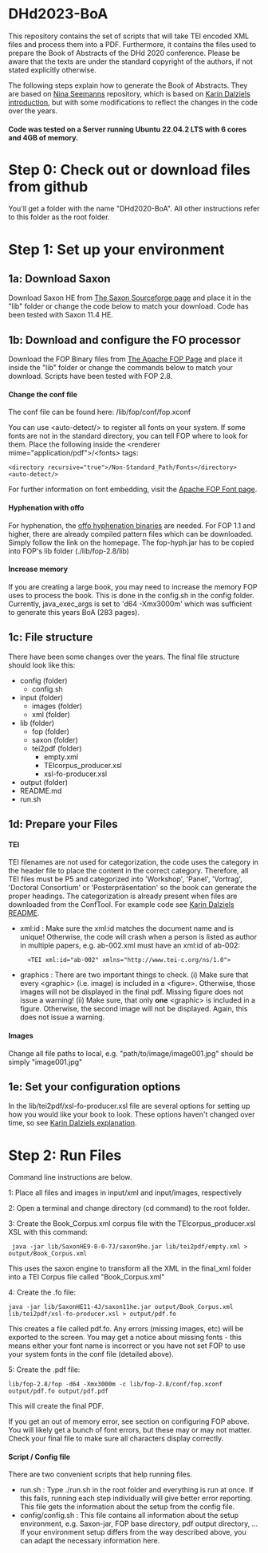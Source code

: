 # DHd2023-BoA
This repository contains the set of scripts that will take TEI encoded XML files and process them into a PDF. Furthermore, it contains the files used to prepare the Book of Abstracts of the DHd 2020 conference. Please be aware that the texts are under the standard copyright of the authors, if not stated explicitly otherwise.

The following steps explain how to generate the Book of Abstracts. They are based on [Nina Seemanns](https://github.com/NinaSeemann/DHd2020-BoA) repository, which is based on [Karin Dalziels introduction](https://github.com/karindalziel/TEI-to-PDF), but with some modifications to reflect the changes in the code over the years.

#### Code was tested on a Server running Ubuntu 22.04.2 LTS with 6 cores and 4GB of memory.

Step 0: Check out or download files from github
===============================================

You'll get a folder with the name "DHd2020-BoA". All other
instructions refer to this folder as the root folder.

Step 1: Set up your environment
=======================

1a: Download Saxon
-------------------------

Download Saxon HE from
[The Saxon Sourceforge page](http://saxon.sourceforge.net/) and place
it in the "lib" folder or change the code below to match your download. Code has been tested with Saxon 11.4 HE. 

1b: Download and configure the FO processor
----------------------------------------

Download the FOP Binary files from
[The Apache FOP Page](http://xmlgraphics.apache.org/fop/) and place it
inside the "lib" folder or change the commands below to match your download. Scripts have been tested with FOP 2.8.

#### Change the conf file

The conf file can be found here:  /lib/fop/conf/fop.xconf

You can use &lt;auto-detect/&gt; to register all fonts on your system. If
some fonts are not in the standard directory, you can tell FOP where
to look for them. Place the following inside the &lt;renderer
mime="application/pdf">/&lt;fonts> tags:

	<directory recursive="true">/Non-Standard_Path/Fonts</directory>
	<auto-detect/>

For further information on font embedding, visit the
[ Apache FOP Font page](https://xmlgraphics.apache.org/fop/2.0/fonts.html).

#### Hyphenation with offo

For hyphenation, the [offo hyphenation binaries](http://offo.sourceforge.net/index.html) are needed. 
For FOP 1.1 and higher, there are already compiled pattern files which can be downloaded. Simply follow the link on the homepage.
The fop-hyph.jar has to be copied into FOP's lib folder (./lib/fop-2.8/lib)

#### Increase memory

If you are creating a large book, you may need to increase the memory
FOP uses to process the book. This is done in the config.sh in the
config folder. Currently, java_exec_args is set to 'd64 -Xmx3000m'
which was sufficient to generate this years BoA (283 pages). 

1c: File structure
--------------------

There have been some changes over the years. The final file structure should look like this:

* config (folder)
  * config.sh
* input (folder)
  * images (folder)
  * xml (folder)
* lib (folder)
  * fop (folder)
  * saxon (folder)
  * tei2pdf (folder)
	* empty.xml
	* TEIcorpus_producer.xsl
	* xsl-fo-producer.xsl
* output (folder)
* README.md
* run.sh

1d: Prepare your Files
--------------------------

#### TEI

TEI filenames are not used for categorization, the code uses the category in the header file to place the content in the correct category.
Therefore, all TEI files must be P5 and categorized into 'Workshop', 'Panel',
'Vortrag', 'Doctoral Consortium' or 'Posterpräsentation' so the book
can generate the proper headings. The categorization is already present when
files are downloaded from the ConfTool. For example code see [Karin Dalziels README](https://github.com/karindalziel/TEI-to-PDF).

* xml:id : Make sure the xml:id matches the document name and is
unique! Otherwise, the code will crash when a person is listed as author in
multiple papers, e.g. ab-002.xml must have an xml:id of ab-002:

		<TEI xml:id="ab-002" xmlns="http://www.tei-c.org/ns/1.0">

* graphics : There are two important things to check. (i) Make sure
that every &lt;graphic&gt; (i.e. image) is included in a
&lt;figure&gt;. Otherwise, those images will not be displayed in the final
pdf. Missing figure does not issue a warning! (ii) Make sure, that only **one** 
&lt;graphic&gt; is included in a figure. Otherwise, the second image
will not be displayed. Again, this does not issue a warning. 

#### Images

Change all file paths to local, e.g. "path/to/image/image001.jpg" should be simply "image001.jpg"

1e: Set your configuration options
-----------------------------------------

In the lib/tei2pdf/xsl-fo-producer.xsl file are several options for
setting up how you would like your book to look.
These options haven't changed over time, so see [Karin Dalziels explanation](https://github.com/karindalziel/TEI-to-PDF).

Step 2: Run Files
============

Command line instructions are below. 

1: Place all files and images in input/xml and input/images, respectively

2: Open a terminal and change directory (cd command) to the root folder. 

3: Create the Book_Corpus.xml corpus file with the TEIcorpus_producer.xsl XSL with this command:

	 java -jar lib/SaxonHE9-8-0-7J/saxon9he.jar lib/tei2pdf/empty.xml > output/Book_Corpus.xml

This uses the saxon engine to transform all the XML in the final_xml folder into a TEI Corpus file called "Book_Corpus.xml"

4: Create the .fo file:

	java -jar lib/SaxonHE11-4J/saxon11he.jar output/Book_Corpus.xml lib/tei2pdf/xsl-fo-producer.xsl > output/pdf.fo

This creates a file called pdf.fo. Any errors (missing images, etc) will be exported to the screen. You may get a notice about missing fonts - this means either your font name is incorrect or you have not set FOP to use your system fonts in the conf file (detailed above).

5: Create the .pdf file:

	lib/fop-2.8/fop -d64 -Xmx3000m -c lib/fop-2.8/conf/fop.xconf output/pdf.fo output/pdf.pdf

This will create the final PDF. 

If you get an out of memory error, see section on configuring FOP
above. You will likely get a bunch of font errors, but these may or may not matter. Check your final file to make sure all characters display correctly. 

#### Script / Config file
There are two convenient scripts that help running files. 
* run.sh : Type ./run.sh in the root folder and everything is run at
once. If this fails, running each step individually will give better
error reporting. This file gets the information about the setup from the
config file. 
* config/config.sh : This file contains all information about the
  setup environment, e.g. Saxon-jar, FOP base directory, pdf output directory, ... If your
  environment setup differs from the way described above, you can
  adapt the necessary information here. 
